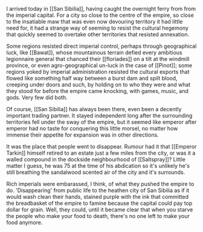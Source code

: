I arrived today in [[San Sibilia]], having caught the overnight ferry from from the imperial capital. For a city so close to the centre of the empire, so close to the insatiable maw that was even now devouring territory it had little need for, it had a strange way of seeming to resist the cultural hegemony that quickly seemed to overtake other territories that resisted annexation.

Some regions resisted direct imperial control, perhaps through geographical luck, like [[Bawat]], whose mountainous terrain defied every ambitious legionnaire general that chanced their [[floriades]] on a tilt at the windmill province, or even agro-geographical un-luck in the case of [[Pinot]]; some regions yoked by imperial administration resisted the cultural exports that flowed like something half way between a burst dam and spilt blood, creeping under doors and such, by holding on to who they were and what they stood for before the empire came knocking, with games, music, and gods. Very few did both.

Of course, [[San Sibilia]] has always been there, even been a decently important trading partner. It stayed independent long after the surrounding territories fell under the sway of the empire, but it seemed like emperor after emperor had no taste for conquering this little morsel, no matter how immense their appetite for expansion was in other directions.

It was the place that people went to disappear. Rumour had it that [[Emperor Tarkin]] himself retired to an estate just a few miles from the city, or was it a walled compound in the dockside neighbourhood of [[Saltspray]]? Little matter I guess, he was 75 at the time of his abdication so it's unlikely he's still breathing the sandalwood scented air of the city and it's surrounds.

Rich imperials were embarassed, I think, of what they pushed the empire to do. 'Disappearing' from public life to the heathen city of San Sibilia as if it would wash clean their hands, stained purple with the ink that committed the breadbasket of the empire to famine because the capital could pay top dollar for grain. Well, they could, until it became clear that when you starve the people who make your food to death, there's no one left to make your food anymore.